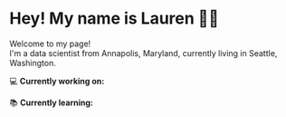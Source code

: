 <h1>Hey! My name is Lauren 👩‍💻</h1> 

<p>Welcome to my page! </br> I'm a data scientist from Annapolis, Maryland</b>, currently living in Seattle, Washington. </p>

💻 <b> Currently working on: </b>

📚 <b> Currently learning: </b>


